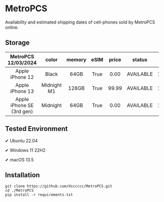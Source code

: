 # MetroPCS
Availability and estimated shipping dates of cell-phones sold by MetroPCS online.
## Storage
|MetroPCS 12/03/2024|color|memory|eSIM|price|status|shipping from|shipping to|
|:--:|:--:|:--:|:--:|:--:|:--:|:--:|:--:|
|Apple iPhone 12|Black|64GB|True|0.00|AVAILABLE|12/03/2024|12/06/2024|
|Apple iPhone 13|Midnight M1|128GB|True|99.99|AVAILABLE|12/03/2024|12/06/2024|
|Apple iPhone SE (3rd gen)|Midnight|64GB|True|0.00|AVAILABLE|12/03/2024|12/06/2024|

## Tested Environment
✔ Ubuntu 22.04

✔ Windows 11 22H2

✔ macOS 13.5
## Installation
```
git clone https://github.com/dsccccc/MetroPCS.git
cd ./MetroPCS
pip install -r requirements.txt
```
